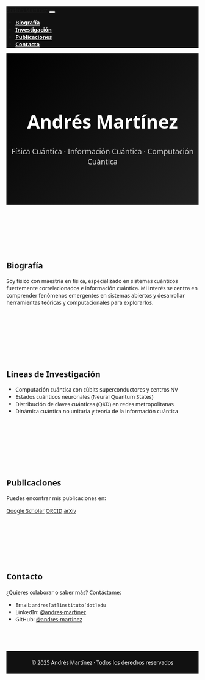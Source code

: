 <!DOCTYPE html>
<html lang="es">
<head>
  <meta charset="UTF-8">
  <meta name="viewport" content="width=device-width, initial-scale=1.0">
  <title>Andrés Martínez | Física Cuántica</title>
  <link rel="stylesheet" href="https://cdn.jsdelivr.net/npm/bootstrap@5.3.0/dist/css/bootstrap.min.css">
  <style>
    body {
      font-family: 'Segoe UI', sans-serif;
      scroll-behavior: smooth;
    }
    header {
      background: linear-gradient(135deg, #000000, #222222);
      color: white;
      padding: 80px 0;
      text-align: center;
    }
    header h1 {
      font-size: 3rem;
      font-weight: 700;
    }
    header p {
      font-size: 1.2rem;
      color: #cccccc;
    }
    section {
      padding: 60px 0;
    }
    .navbar {
      background-color: #111111;
    }
    .navbar-nav .nav-link {
      color: white;
      font-weight: 600;
    }
    .navbar-nav .nav-link:hover {
      color: #0dcaf0;
    }
    footer {
      background-color: #111111;
      color: white;
      text-align: center;
      padding: 20px;
    }
    .highlight {
      color: #0dcaf0;
      font-weight: 500;
    }
  </style>
</head>
<body>

  <nav class="navbar navbar-expand-lg navbar-dark sticky-top">
    <div class="container">
      <a class="navbar-brand" href="#">Andrés Martínez</a>
      <button class="navbar-toggler" type="button" data-bs-toggle="collapse" data-bs-target="#navbarNav">
        <span class="navbar-toggler-icon"></span>
      </button>
      <div class="collapse navbar-collapse" id="navbarNav">
        <ul class="navbar-nav ms-auto">
          <li class="nav-item"><a class="nav-link" href="#bio">Biografía</a></li>
          <li class="nav-item"><a class="nav-link" href="#research">Investigación</a></li>
          <li class="nav-item"><a class="nav-link" href="#publications">Publicaciones</a></li>
          <li class="nav-item"><a class="nav-link" href="#contact">Contacto</a></li>
        </ul>
      </div>
    </div>
  </nav>

  <header>
    <div class="container">
      <h1> Andrés Martínez</h1>
      <p>Física Cuántica · Información Cuántica · Computación Cuántica</p>
    </div>
  </header>

  <section id="bio">
    <div class="container">
      <h2 class="text-center mb-4">Biografía</h2>
      <p class="lead text-center">Soy físico con maestría en física, especializado en sistemas cuánticos fuertemente correlacionados e información cuántica. Mi interés se centra en comprender fenómenos emergentes en sistemas abiertos y desarrollar herramientas teóricas y computacionales para explorarlos.</p>
    </div>
  </section>

  <section id="research" class="bg-light">
    <div class="container">
      <h2 class="text-center mb-4">Líneas de Investigación</h2>
      <ul class="list-group list-group-flush">
        <li class="list-group-item">Computación cuántica con cúbits superconductores y centros NV</li>
        <li class="list-group-item">Estados cuánticos neuronales (Neural Quantum States)</li>
        <li class="list-group-item">Distribución de claves cuánticas (QKD) en redes metropolitanas</li>
        <li class="list-group-item">Dinámica cuántica no unitaria y teoría de la información cuántica</li>
      </ul>
    </div>
  </section>

  <section id="publications">
    <div class="container">
      <h2 class="text-center mb-4">Publicaciones</h2>
      <p class="text-center">Puedes encontrar mis publicaciones en:</p>
      <div class="d-flex justify-content-center gap-4">
        <a href="https://scholar.google.com" class="btn btn-outline-primary" target="_blank">Google Scholar</a>
        <a href="https://orcid.org/0000-0000-0000-0000" class="btn btn-outline-success" target="_blank">ORCID</a>
        <a href="https://arxiv.org" class="btn btn-outline-dark" target="_blank">arXiv</a>
      </div>
    </div>
  </section>

  <section id="contact" class="bg-light">
    <div class="container">
      <h2 class="text-center mb-4">Contacto</h2>
      <p class="text-center">¿Quieres colaborar o saber más? Contáctame:</p>
      <ul class="list-unstyled text-center">
        <li>Email: <code>andres[at]instituto[dot]edu</code></li>
        <li>LinkedIn: <a href="https://linkedin.com/in/andres-martinez" target="_blank">@andres-martinez</a></li>
        <li>GitHub: <a href="https://github.com/andres-martinez" target="_blank">@andres-martinez</a></li>
      </ul>
    </div>
  </section>

  <footer>
    &copy; 2025 Andrés Martínez · Todos los derechos reservados
  </footer>

  <script src="https://cdn.jsdelivr.net/npm/bootstrap@5.3.0/dist/js/bootstrap.bundle.min.js"></script>
</body>
</html>
